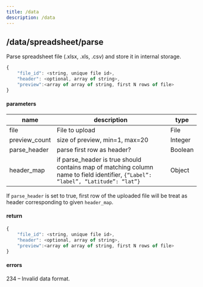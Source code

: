 ```yaml
---
title: /data
description: /data
---
```


## /data/spreadsheet/parse

Parse spreadsheet file (.xlsx, .xls, .csv) and store it in internal storage.

```js
{
    "file_id": <string, unique file id>,
    "header": <optional, array of string>,
    "preview":<array of array of string, first N rows of file>
}
```

#### parameters

| name | description | type
|------|-------------|-----
| file | File to upload | File
| preview_count | size of preview, min=1, max=20 | Integer
| parse_header | parse first row as header? | Boolean
| header_map | if parse_header is true should contains map of matching column name to field identifier, `{“Label”: “label”, “Latitude”: “lat”}` | Object

If `parse_header` is set to true, first row of the uploaded file will be treat as header corresponding to given `header_map`.

#### return

```js
{
    "file_id": <string, unique file id>,
    "header": <optional, array of string>,
    "preview":<array of array of string, first N rows of file>
}
```

#### errors

234 – Invalid data format.